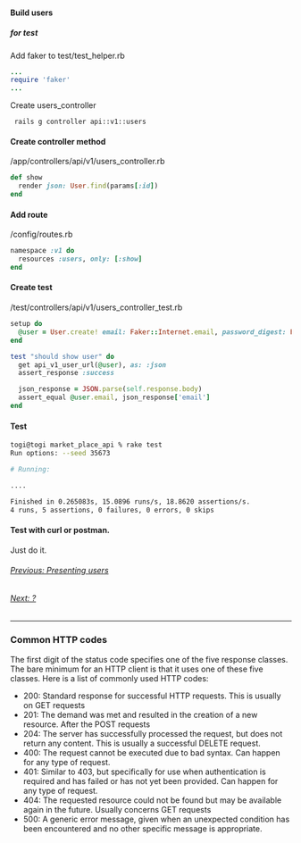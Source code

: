 #### Build users

##### for test
Add faker to test/test_helper.rb
```rb
...
require 'faker'
...
```

Create users_controller
```
 rails g controller api::v1::users
```

#### Create controller method
/app/controllers/api/v1/users_controller.rb
```rb
def show
  render json: User.find(params[:id])
end
```

#### Add route
/config/routes.rb
```rb
namespace :v1 do
  resources :users, only: [:show]
end
```

#### Create test
/test/controllers/api/v1/users_controller_test.rb
```rb
setup do
  @user = User.create! email: Faker::Internet.email, password_digest: Faker::Alphanumeric.alphanumeric(number: 10)
end

test "should show user" do
  get api_v1_user_url(@user), as: :json
  assert_response :success

  json_response = JSON.parse(self.response.body)
  assert_equal @user.email, json_response['email']
end
```


#### Test
```sh
togi@togi market_place_api % rake test
Run options: --seed 35673

# Running:

....

Finished in 0.265083s, 15.0896 runs/s, 18.8620 assertions/s.
4 runs, 5 assertions, 0 failures, 0 errors, 0 skips
```

#### Test with curl or postman.
Just do it.

###### [Previous: Presenting users](./1.user_model.md)
###### [Next: ?]()
---
### Common HTTP codes
The first digit of the status code specifies one of the five
response classes. The bare minimum for an HTTP client is that it
uses one of these five classes. Here is a list of commonly used
HTTP codes:
- 200: Standard response for successful HTTP requests. This is
usually on GET requests
- 201: The demand was met and resulted in the creation of a new
resource. After the POST requests
- 204: The server has successfully processed the request, but does
not return any content. This is usually a successful DELETE
request.
- 400: The request cannot be executed due to bad syntax. Can
happen for any type of request.
- 401: Similar to 403, but specifically for use when
authentication is required and has failed or has not yet been
provided. Can happen for any type of request.
- 404: The requested resource could not be found but may be
available again in the future. Usually concerns GET requests
- 500: A generic error message, given when an unexpected
condition has been encountered and no other specific message is
appropriate.
